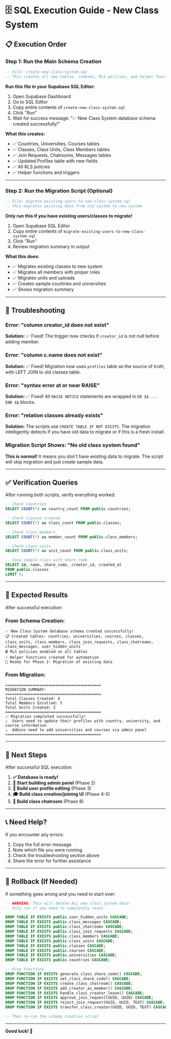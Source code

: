 # 🗄️ SQL Execution Guide - New Class System

## 📋 **Execution Order**

### **Step 1: Run the Main Schema Creation**
```sql
-- File: create-new-class-system.sql
-- This creates all new tables, indexes, RLS policies, and helper functions
```

**Run this file in your Supabase SQL Editor:**
1. Open Supabase Dashboard
2. Go to SQL Editor
3. Copy entire contents of `create-new-class-system.sql`
4. Click "Run"
5. Wait for success message: "✅ New Class System database schema created successfully!"

**What this creates:**
- ✅ Countries, Universities, Courses tables
- ✅ Classes, Class Units, Class Members tables
- ✅ Join Requests, Chatrooms, Messages tables
- ✅ Updated Profiles table with new fields
- ✅ All RLS policies
- ✅ Helper functions and triggers

---

### **Step 2: Run the Migration Script (Optional)**
```sql
-- File: migrate-existing-users-to-new-class-system.sql
-- This migrates existing data from old system to new system
```

**Only run this if you have existing users/classes to migrate!**

1. Open Supabase SQL Editor
2. Copy entire contents of `migrate-existing-users-to-new-class-system.sql`
3. Click "Run"
4. Review migration summary in output

**What this does:**
- ✅ Migrates existing classes to new system
- ✅ Migrates all members with proper roles
- ✅ Migrates units and uploads
- ✅ Creates sample countries and universities
- ✅ Shows migration summary

---

## 🐛 **Troubleshooting**

### **Error: "column creator_id does not exist"**
**Solution:** ✅ Fixed! The trigger now checks if `creator_id` is not null before adding member.

### **Error: "column c.name does not exist"**
**Solution:** ✅ Fixed! Migration now uses `profiles` table as the source of truth, with LEFT JOIN to old classes table.

### **Error: "syntax error at or near RAISE"**
**Solution:** ✅ Fixed! All `RAISE NOTICE` statements are wrapped in `DO $$ ... END $$` blocks.

### **Error: "relation classes already exists"**
**Solution:** The scripts use `CREATE TABLE IF NOT EXISTS`. The migration intelligently detects if you have old data to migrate or if this is a fresh install.

### **Migration Script Shows: "No old class system found"**
**This is normal!** It means you don't have existing data to migrate. The script will skip migration and just create sample data.

---

## ✅ **Verification Queries**

After running both scripts, verify everything worked:

```sql
-- Check countries
SELECT COUNT(*) as country_count FROM public.countries;

-- Check classes created
SELECT COUNT(*) as class_count FROM public.classes;

-- Check class members
SELECT COUNT(*) as member_count FROM public.class_members;

-- Check class units
SELECT COUNT(*) as unit_count FROM public.class_units;

-- View sample class with share code
SELECT id, name, share_code, creator_id, created_at 
FROM public.classes 
LIMIT 5;
```

---

## 🎯 **Expected Results**

After successful execution:

### **From Schema Creation:**
```
✅ New Class System database schema created successfully!
📋 Created tables: countries, universities, courses, classes, class_units, class_members, class_join_requests, class_chatrooms, class_messages, user_hidden_units
🔒 RLS policies enabled on all tables
⚡ Helper functions created for automation
🚀 Ready for Phase 2: Migration of existing data
```

### **From Migration:**
```
==========================================
MIGRATION SUMMARY:
==========================================
Total Classes Created: X
Total Members Enrolled: Y
Total Units Created: Z
==========================================
✅ Migration completed successfully!
⚠️  Users need to update their profiles with country, university, and course information
⚠️  Admins need to add universities and courses via admin panel
==========================================
```

---

## 🚀 **Next Steps**

After successful SQL execution:

1. **✅ Database is ready!**
2. **🔧 Start building admin panel** (Phase 2)
3. **👥 Build user profile editing** (Phase 3)
4. **🎓 Build class creation/joining UI** (Phase 4-5)
5. **💬 Build class chatroom** (Phase 8)

---

## 📞 **Need Help?**

If you encounter any errors:
1. Copy the full error message
2. Note which file you were running
3. Check the troubleshooting section above
4. Share the error for further assistance

---

## 🔄 **Rollback (If Needed)**

If something goes wrong and you need to start over:

```sql
-- WARNING: This will delete ALL new class system data!
-- Only run if you need to completely reset

DROP TABLE IF EXISTS public.user_hidden_units CASCADE;
DROP TABLE IF EXISTS public.class_messages CASCADE;
DROP TABLE IF EXISTS public.class_chatrooms CASCADE;
DROP TABLE IF EXISTS public.class_join_requests CASCADE;
DROP TABLE IF EXISTS public.class_members CASCADE;
DROP TABLE IF EXISTS public.class_units CASCADE;
DROP TABLE IF EXISTS public.classes CASCADE;
DROP TABLE IF EXISTS public.courses CASCADE;
DROP TABLE IF EXISTS public.universities CASCADE;
DROP TABLE IF EXISTS public.countries CASCADE;

-- Drop functions
DROP FUNCTION IF EXISTS generate_class_share_code() CASCADE;
DROP FUNCTION IF EXISTS set_class_share_code() CASCADE;
DROP FUNCTION IF EXISTS create_class_chatroom() CASCADE;
DROP FUNCTION IF EXISTS add_creator_as_member() CASCADE;
DROP FUNCTION IF EXISTS handle_class_creator_leave() CASCADE;
DROP FUNCTION IF EXISTS approve_join_request(UUID, UUID) CASCADE;
DROP FUNCTION IF EXISTS reject_join_request(UUID, UUID, TEXT) CASCADE;
DROP FUNCTION IF EXISTS transfer_class_creator(UUID, UUID, TEXT) CASCADE;

-- Then re-run the schema creation script
```

---

**Good luck! 🎉**

